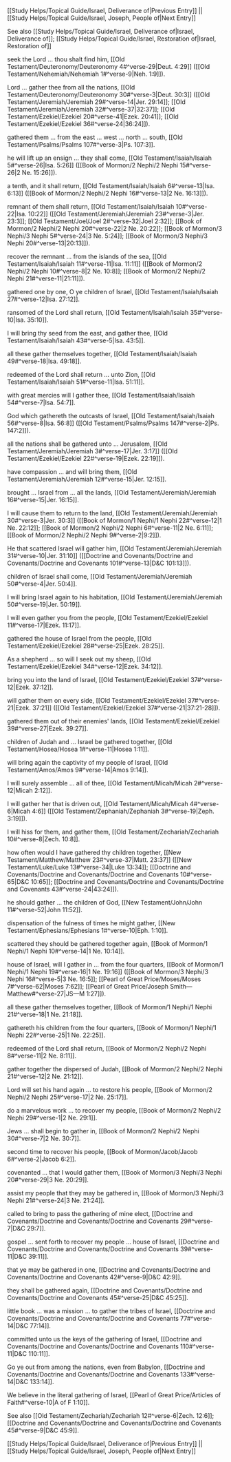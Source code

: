 [[Study Helps/Topical Guide/Israel, Deliverance of|Previous Entry]]  ||  [[Study Helps/Topical Guide/Israel, Joseph, People of|Next Entry]]

 See also [[Study Helps/Topical Guide/Israel, Deliverance of|Israel, Deliverance of]]; [[Study Helps/Topical Guide/Israel, Restoration of|Israel, Restoration of]]

 seek the Lord ... thou shalt find him, [[Old Testament/Deuteronomy/Deuteronomy 4#^verse-29|Deut. 4:29]] ([[Old Testament/Nehemiah/Nehemiah 1#^verse-9|Neh. 1:9]]).

 Lord ... gather thee from all the nations, [[Old Testament/Deuteronomy/Deuteronomy 30#^verse-3|Deut. 30:3]] ([[Old Testament/Jeremiah/Jeremiah 29#^verse-14|Jer. 29:14]]; [[Old Testament/Jeremiah/Jeremiah 32#^verse-37|32:37]]; [[Old Testament/Ezekiel/Ezekiel 20#^verse-41|Ezek. 20:41]]; [[Old Testament/Ezekiel/Ezekiel 36#^verse-24|36:24]]).

 gathered them ... from the east ... west ... north ... south, [[Old Testament/Psalms/Psalms 107#^verse-3|Ps. 107:3]].

 he will lift up an ensign ... they shall come, [[Old Testament/Isaiah/Isaiah 5#^verse-26|Isa. 5:26]] ([[Book of Mormon/2 Nephi/2 Nephi 15#^verse-26|2 Ne. 15:26]]).

 a tenth, and it shall return, [[Old Testament/Isaiah/Isaiah 6#^verse-13|Isa. 6:13]] ([[Book of Mormon/2 Nephi/2 Nephi 16#^verse-13|2 Ne. 16:13]]).

 remnant of them shall return, [[Old Testament/Isaiah/Isaiah 10#^verse-22|Isa. 10:22]] ([[Old Testament/Jeremiah/Jeremiah 23#^verse-3|Jer. 23:3]]; [[Old Testament/Joel/Joel 2#^verse-32|Joel 2:32]]; [[Book of Mormon/2 Nephi/2 Nephi 20#^verse-22|2 Ne. 20:22]]; [[Book of Mormon/3 Nephi/3 Nephi 5#^verse-24|3 Ne. 5:24]]; [[Book of Mormon/3 Nephi/3 Nephi 20#^verse-13|20:13]]).

 recover the remnant ... from the islands of the sea, [[Old Testament/Isaiah/Isaiah 11#^verse-11|Isa. 11:11]] ([[Book of Mormon/2 Nephi/2 Nephi 10#^verse-8|2 Ne. 10:8]]; [[Book of Mormon/2 Nephi/2 Nephi 21#^verse-11|21:11]]).

 gathered one by one, O ye children of Israel, [[Old Testament/Isaiah/Isaiah 27#^verse-12|Isa. 27:12]].

 ransomed of the Lord shall return, [[Old Testament/Isaiah/Isaiah 35#^verse-10|Isa. 35:10]].

 I will bring thy seed from the east, and gather thee, [[Old Testament/Isaiah/Isaiah 43#^verse-5|Isa. 43:5]].

 all these gather themselves together, [[Old Testament/Isaiah/Isaiah 49#^verse-18|Isa. 49:18]].

 redeemed of the Lord shall return ... unto Zion, [[Old Testament/Isaiah/Isaiah 51#^verse-11|Isa. 51:11]].

 with great mercies will I gather thee, [[Old Testament/Isaiah/Isaiah 54#^verse-7|Isa. 54:7]].

 God which gathereth the outcasts of Israel, [[Old Testament/Isaiah/Isaiah 56#^verse-8|Isa. 56:8]] ([[Old Testament/Psalms/Psalms 147#^verse-2|Ps. 147:2]]).

 all the nations shall be gathered unto ... Jerusalem, [[Old Testament/Jeremiah/Jeremiah 3#^verse-17|Jer. 3:17]] ([[Old Testament/Ezekiel/Ezekiel 22#^verse-19|Ezek. 22:19]]).

 have compassion ... and will bring them, [[Old Testament/Jeremiah/Jeremiah 12#^verse-15|Jer. 12:15]].

 brought ... Israel from ... all the lands, [[Old Testament/Jeremiah/Jeremiah 16#^verse-15|Jer. 16:15]].

 I will cause them to return to the land, [[Old Testament/Jeremiah/Jeremiah 30#^verse-3|Jer. 30:3]] ([[Book of Mormon/1 Nephi/1 Nephi 22#^verse-12|1 Ne. 22:12]]; [[Book of Mormon/2 Nephi/2 Nephi 6#^verse-11|2 Ne. 6:11]]; [[Book of Mormon/2 Nephi/2 Nephi 9#^verse-2|9:2]]).

 He that scattered Israel will gather him, [[Old Testament/Jeremiah/Jeremiah 31#^verse-10|Jer. 31:10]] ([[Doctrine and Covenants/Doctrine and Covenants/Doctrine and Covenants 101#^verse-13|D&C 101:13]]).

 children of Israel shall come, [[Old Testament/Jeremiah/Jeremiah 50#^verse-4|Jer. 50:4]].

 I will bring Israel again to his habitation, [[Old Testament/Jeremiah/Jeremiah 50#^verse-19|Jer. 50:19]].

 I will even gather you from the people, [[Old Testament/Ezekiel/Ezekiel 11#^verse-17|Ezek. 11:17]].

 gathered the house of Israel from the people, [[Old Testament/Ezekiel/Ezekiel 28#^verse-25|Ezek. 28:25]].

 As a shepherd ... so will I seek out my sheep, [[Old Testament/Ezekiel/Ezekiel 34#^verse-12|Ezek. 34:12]].

 bring you into the land of Israel, [[Old Testament/Ezekiel/Ezekiel 37#^verse-12|Ezek. 37:12]].

 will gather them on every side, [[Old Testament/Ezekiel/Ezekiel 37#^verse-21|Ezek. 37:21]] ([[Old Testament/Ezekiel/Ezekiel 37#^verse-21|37:21-28]]).

 gathered them out of their enemies' lands, [[Old Testament/Ezekiel/Ezekiel 39#^verse-27|Ezek. 39:27]].

 children of Judah and ... Israel be gathered together, [[Old Testament/Hosea/Hosea 1#^verse-11|Hosea 1:11]].

 will bring again the captivity of my people of Israel, [[Old Testament/Amos/Amos 9#^verse-14|Amos 9:14]].

 I will surely assemble ... all of thee, [[Old Testament/Micah/Micah 2#^verse-12|Micah 2:12]].

 I will gather her that is driven out, [[Old Testament/Micah/Micah 4#^verse-6|Micah 4:6]] ([[Old Testament/Zephaniah/Zephaniah 3#^verse-19|Zeph. 3:19]]).

 I will hiss for them, and gather them, [[Old Testament/Zechariah/Zechariah 10#^verse-8|Zech. 10:8]].

 how often would I have gathered thy children together, [[New Testament/Matthew/Matthew 23#^verse-37|Matt. 23:37]] ([[New Testament/Luke/Luke 13#^verse-34|Luke 13:34]]; [[Doctrine and Covenants/Doctrine and Covenants/Doctrine and Covenants 10#^verse-65|D&C 10:65]]; [[Doctrine and Covenants/Doctrine and Covenants/Doctrine and Covenants 43#^verse-24|43:24]]).

 he should gather ... the children of God, [[New Testament/John/John 11#^verse-52|John 11:52]].

 dispensation of the fulness of times he might gather, [[New Testament/Ephesians/Ephesians 1#^verse-10|Eph. 1:10]].

 scattered they should be gathered together again, [[Book of Mormon/1 Nephi/1 Nephi 10#^verse-14|1 Ne. 10:14]].

 house of Israel, will I gather in ... from the four quarters, [[Book of Mormon/1 Nephi/1 Nephi 19#^verse-16|1 Ne. 19:16]] ([[Book of Mormon/3 Nephi/3 Nephi 16#^verse-5|3 Ne. 16:5]]; [[Pearl of Great Price/Moses/Moses 7#^verse-62|Moses 7:62]]; [[Pearl of Great Price/Joseph Smith—Matthew#^verse-27|JS—M 1:27]]).

 all these gather themselves together, [[Book of Mormon/1 Nephi/1 Nephi 21#^verse-18|1 Ne. 21:18]].

 gathereth his children from the four quarters, [[Book of Mormon/1 Nephi/1 Nephi 22#^verse-25|1 Ne. 22:25]].

 redeemed of the Lord shall return, [[Book of Mormon/2 Nephi/2 Nephi 8#^verse-11|2 Ne. 8:11]].

 gather together the dispersed of Judah, [[Book of Mormon/2 Nephi/2 Nephi 21#^verse-12|2 Ne. 21:12]].

 Lord will set his hand again ... to restore his people, [[Book of Mormon/2 Nephi/2 Nephi 25#^verse-17|2 Ne. 25:17]].

 do a marvelous work ... to recover my people, [[Book of Mormon/2 Nephi/2 Nephi 29#^verse-1|2 Ne. 29:1]].

 Jews ... shall begin to gather in, [[Book of Mormon/2 Nephi/2 Nephi 30#^verse-7|2 Ne. 30:7]].

 second time to recover his people, [[Book of Mormon/Jacob/Jacob 6#^verse-2|Jacob 6:2]].

 covenanted ... that I would gather them, [[Book of Mormon/3 Nephi/3 Nephi 20#^verse-29|3 Ne. 20:29]].

 assist my people that they may be gathered in, [[Book of Mormon/3 Nephi/3 Nephi 21#^verse-24|3 Ne. 21:24]].

 called to bring to pass the gathering of mine elect, [[Doctrine and Covenants/Doctrine and Covenants/Doctrine and Covenants 29#^verse-7|D&C 29:7]].

 gospel ... sent forth to recover my people ... house of Israel, [[Doctrine and Covenants/Doctrine and Covenants/Doctrine and Covenants 39#^verse-11|D&C 39:11]].

 that ye may be gathered in one, [[Doctrine and Covenants/Doctrine and Covenants/Doctrine and Covenants 42#^verse-9|D&C 42:9]].

 they shall be gathered again, [[Doctrine and Covenants/Doctrine and Covenants/Doctrine and Covenants 45#^verse-25|D&C 45:25]].

 little book ... was a mission ... to gather the tribes of Israel, [[Doctrine and Covenants/Doctrine and Covenants/Doctrine and Covenants 77#^verse-14|D&C 77:14]].

 committed unto us the keys of the gathering of Israel, [[Doctrine and Covenants/Doctrine and Covenants/Doctrine and Covenants 110#^verse-11|D&C 110:11]].

 Go ye out from among the nations, even from Babylon, [[Doctrine and Covenants/Doctrine and Covenants/Doctrine and Covenants 133#^verse-14|D&C 133:14]].

 We believe in the literal gathering of Israel, [[Pearl of Great Price/Articles of Faith#^verse-10|A of F 1:10]].

 See also [[Old Testament/Zechariah/Zechariah 12#^verse-6|Zech. 12:6]]; [[Doctrine and Covenants/Doctrine and Covenants/Doctrine and Covenants 45#^verse-9|D&C 45:9]].

[[Study Helps/Topical Guide/Israel, Deliverance of|Previous Entry]]  ||  [[Study Helps/Topical Guide/Israel, Joseph, People of|Next Entry]]